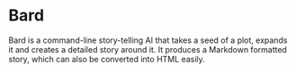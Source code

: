# Bard

Bard is a command-line story-telling AI that takes a seed of a plot, expands it and creates a detailed story around it. It produces a Markdown formatted story, which can also be converted into HTML easily.

